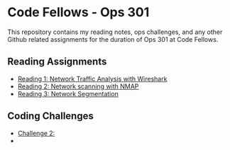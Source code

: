 # Code Fellows - Ops 301
This repository contains my reading notes, ops challenges, and any other Github related assignments for the duration of Ops 301 at Code Fellows.

## Reading Assignments

- [Reading 1: Network Traffic Analysis with Wireshark](reading-assignments/reading1.md)
- [Reading 2: Network scanning with NMAP](reading-assignments/reading2.md)
- [Reading 3: Network Segmentation](reading-assignments/reading3.md)

## Coding Challenges
- [Challenge 2:](code-challenges/ops2-append.sh)
- 

